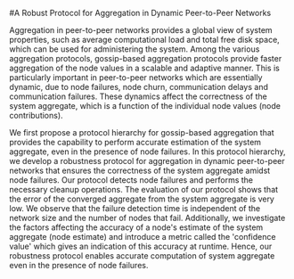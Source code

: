 #A Robust Protocol for Aggregation in Dynamic Peer-to-Peer Networks

Aggregation in peer-to-peer networks provides a global view of system properties,
such as average computational load and total free disk space, which can be used for
administering the system. Among the various aggregation protocols, gossip-based
aggregation protocols provide faster aggregation of the node values in a scalable
and adaptive manner. This is particularly important in peer-to-peer networks which
are essentially dynamic, due to node failures, node churn, communication delays
and communication failures. These dynamics affect the correctness of the system
aggregate, which is a function of the individual node values (node contributions).


We first propose a protocol hierarchy for gossip-based aggregation that provides
the capability to perform accurate estimation of the system aggregate, even in the
presence of node failures. In this protocol hierarchy, we develop a robustness protocol
for aggregation in dynamic peer-to-peer networks that ensures the correctness of
the system aggregate amidst node failures. Our protocol detects node failures and
performs the necessary cleanup operations. The evaluation of our protocol shows
that the error of the converged aggregate from the system aggregate is very low.
We observe that the failure detection time is independent of the network size and
the number of nodes that fail. Additionally, we investigate the factors affecting the
accuracy of a node's estimate of the system aggregate (node estimate) and introduce
a metric called the 'confidence value' which gives an indication of this accuracy at
runtime. Hence, our robustness protocol enables accurate computation of system
aggregate even in the presence of node failures.
